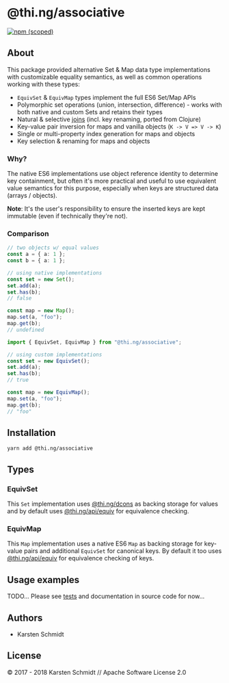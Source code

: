 # @thi.ng/associative

[![npm (scoped)](https://img.shields.io/npm/v/@thi.ng/associative.svg)](https://www.npmjs.com/package/@thi.ng/associative)

## About

This package provided alternative Set & Map data type implementations
with customizable equality semantics, as well as common operations
working with these types:

- `EquivSet` & `EquivMap` types implement the full ES6 Set/Map APIs
- Polymorphic set operations (union, intersection, difference) - works
  with both native and custom Sets and retains their types
- Natural & selective
  [joins](https://en.wikipedia.org/wiki/Relational_algebra#Joins_and_join-like_operators)
  (incl. key renaming, ported from Clojure)
- Key-value pair inversion for maps and vanilla objects (`K -> V => V -> K`)
- Single or multi-property index generation for maps and objects
- Key selection & renaming for maps and objects

### Why?

The native ES6 implementations use object reference identity to
determine key containment, but often it's more practical and useful to
use equivalent value semantics for this purpose, especially when keys
are structured data (arrays / objects).

**Note**: It's the user's responsibility to ensure the inserted keys are
kept immutable (even if technically they're not).

### Comparison

```ts
// two objects w/ equal values
const a = { a: 1 };
const b = { a: 1 };

// using native implementations
const set = new Set();
set.add(a);
set.has(b);
// false

const map = new Map();
map.set(a, "foo");
map.get(b);
// undefined
```

```ts
import { EquivSet, EquivMap } from "@thi.ng/associative";

// using custom implementations
const set = new EquivSet();
set.add(a);
set.has(b);
// true

const map = new EquivMap();
map.set(a, "foo");
map.get(b);
// "foo"
```

## Installation

```
yarn add @thi.ng/associative
```

## Types

### EquivSet

This `Set` implementation uses
[@thi.ng/dcons](https://github.com/thi-ng/umbrella/tree/master/packages/dcons)
as backing storage for values and by default uses
[@thi.ng/api/equiv](https://github.com/thi-ng/umbrella/tree/master/packages/api/src/equiv.ts)
for equivalence checking.

### EquivMap

This `Map` implementation uses a native ES6 `Map` as backing storage for
key-value pairs and additional `EquivSet` for canonical keys. By default
it too uses
[@thi.ng/api/equiv](https://github.com/thi-ng/umbrella/tree/master/packages/api/src/equiv.ts)
for equivalence checking of keys.

## Usage examples

TODO... Please see
[tests](https://github.com/thi-ng/umbrella/tree/master/packages/associative/test/)
and documentation in source code for now...

## Authors

- Karsten Schmidt

## License

&copy; 2017 - 2018 Karsten Schmidt // Apache Software License 2.0

